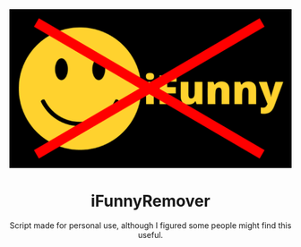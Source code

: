 

<div align="center"> 
<img src="iFunny.png">

  # iFunnyRemover

Script made for personal use, although I figured some people might find this useful.
</div>



